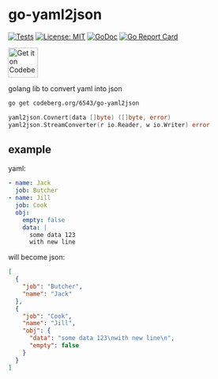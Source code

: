 # go-yaml2json

[![Tests](https://ci.codeberg.org/api/badges/6543/go-yaml2json/status.svg)](https://ci.codeberg.org/6543/go-yaml2json)
[![License: MIT](https://img.shields.io/badge/License-MIT-blue.svg)](https://opensource.org/licenses/MIT)
[![GoDoc](https://godoc.org/codeberg.org/6543/go-yaml2json?status.svg)](https://godoc.org/codeberg.org/6543/go-yaml2json)
[![Go Report Card](https://goreportcard.com/badge/codeberg.org/6543/go-yaml2json)](https://goreportcard.com/report/codeberg.org/6543/go-yaml2json)

<a href="https://codeberg.org/6543/go-yaml2json">
    <img alt="Get it on Codeberg" src="https://codeberg.org/Codeberg/GetItOnCodeberg/media/branch/main/get-it-on-neon-blue.png" height="60">
</a>

golang lib to convert yaml into json

```sh
go get codeberg.org/6543/go-yaml2json
```

```go
yaml2json.Covnert(data []byte) ([]byte, error)
yaml2json.StreamConverter(r io.Reader, w io.Writer) error
```

## example

yaml:
```yaml
- name: Jack
  job: Butcher
- name: Jill
  job: Cook
  obj:
    empty: false
    data: |
      some data 123
      with new line      
```

will become json:
```json
[
  {
    "job": "Butcher",
    "name": "Jack"
  },
  {
    "job": "Cook",
    "name": "Jill",
    "obj": {
      "data": "some data 123\nwith new line\n",
      "empty": false
    }
  }
]
```
